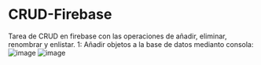# CRUD-Firebase
Tarea de CRUD en firebase con las operaciones de añadir, eliminar, renombrar y enlistar.
1: Añadir objetos a la base de datos medianto consola:
![image](https://github.com/user-attachments/assets/aea2fd2a-fe26-4b2d-9666-dfa717e48db0)
![image](https://github.com/user-attachments/assets/e6d8694d-4739-405b-9bf8-7b22c763befc)


